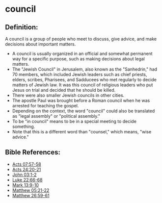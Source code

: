 # council #

## Definition: ##

A council is a group of people who meet to discuss, give advice, and make decisions about important matters.

* A council is usually organized in an official and somewhat permanent way for a specific purpose, such as making decisions about legal matters.
* The "Jewish Council" in Jerusalem, also known as the "Sanhedrin," had 70 members, which included Jewish leaders such as chief priests, elders, scribes, Pharisees, and Sadducees who met regularly to decide matters of Jewish law. It was this council of religious leaders who put Jesus on trial and decided that he should be killed.
* There were also smaller Jewish councils in other cities.
* The apostle Paul was brought before a Roman council when he was arrested for teaching the gospel.
* Depending on the context, the word "council" could also be translated as "legal assembly" or "political assembly."
* To be "in council" means to be in a special meeting to decide something.
* Note that this is a different word than "counsel," which means, "wise advice."



## Bible References: ##

* [Acts 07:57-58](en/tn/act/help/07/57)
* [Acts 24:20-21](en/tn/act/help/24/20)
* [John 03:1-2](en/tn/jhn/help/03/01)
* [Luke 22:66-68](en/tn/luk/help/22/66)
* [Mark 13:9-10](en/tn/mrk/help/13/09)
* [Matthew 05:21-22](en/tn/mat/help/05/21)
* [Matthew 26:59-61](en/tn/mat/help/26/59)